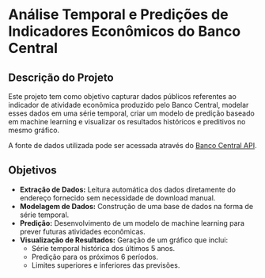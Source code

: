# Análise Temporal e Predições de Indicadores Econômicos do Banco Central

## Descrição do Projeto

Este projeto tem como objetivo capturar dados públicos referentes ao indicador de atividade econômica produzido pelo Banco Central, modelar esses dados em uma série temporal, criar um modelo de predição baseado em machine learning e visualizar os resultados históricos e preditivos no mesmo gráfico.

A fonte de dados utilizada pode ser acessada através do [Banco Central API](https://api.bcb.gov.br/dados/serie/bcdata.sgs.24363/dados?formato=json).

## Objetivos
<ul>
  <li><strong>Extração de Dados:</strong> Leitura automática dos dados diretamente do endereço fornecido sem necessidade de download manual.</li>
  <li><strong>Modelagem de Dados:</strong> Construção de uma base de dados na forma de série temporal.</li>
  <li><strong>Predição:</strong> Desenvolvimento de um modelo de machine learning para prever futuras atividades econômicas.</li>
  <li><strong>Visualização de Resultados:</strong> Geração de um gráfico que inclui:
    <ul>
      <li>Série temporal histórica dos últimos 5 anos.</li>
      <li>Predição para os próximos 6 períodos.</li>
      <li>Limites superiores e inferiores das previsões.</li>
    </ul>
  </li>
</ul>
